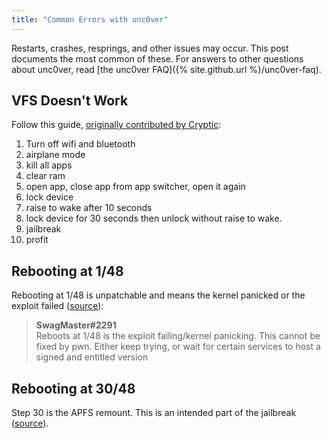 ```yaml
---
title: "Common Errors with unc0ver"
---
```


Restarts, crashes, resprings, and other issues may occur. This post documents the most common of these. For answers to other questions about unc0ver, read [the unc0ver FAQ]({% site.github.url %}/unc0ver-faq).

## VFS Doesn't Work

Follow this guide, [originally contributed by Cryptic](https://discordapp.com/channels/349243932447604736/500765231891611649/500808505561710594):

1. Turn off wifi and bluetooth
2. airplane mode
3. kill all apps
4. clear ram
5. open app, close app from app switcher, open it again
6. lock device
7. raise to wake after 10 seconds
8. lock device for 30 seconds then unlock without raise to wake.
9. jailbreak
10. profit

## Rebooting at 1/48

Rebooting at 1/48 is unpatchable and means the kernel panicked or the exploit failed ([source](https://discordapp.com/channels/349243932447604736/500765231891611649/500795084594216970)):

> **SwagMaster#2291**  
> Reboots at 1/48 is the exploit failing/kernel panicking. This cannot be fixed by pwn. Either keep trying, or wait for certain services to host a signed and entitled version

## Rebooting at 30/48

Step 30 is the APFS remount. This is an intended part of the jailbreak ([source](https://discordapp.com/channels/349243932447604736/500765231891611649/501114594421374978)).
